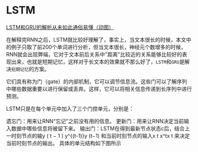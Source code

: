 <!--
 * @Author: matiastang
 * @Date: 2021-12-15 11:41:40
 * @LastEditors: matiastang
 * @LastEditTime: 2022-08-03 17:48:55
 * @FilePath: /matias-AI/md/LSTM.md
 * @Description: LSTM
-->
# LSTM

[LSTM和GRU的解析从未如此通俗易懂（动图）](http://www.360doc.com/content/19/0330/20/7669533_825345291.shtml)

在解释完RNN之后，LSTM就比较好理解了，事实上，当文本很长的时候，本文中的例子只取了前200个单词进行分析，但当文本很长，神经元个数增多的时候，RNN就会出现弊端，它对于文本前后关系中"距离"比较近的关系能够比较好的表现出来，也就是短期记忆，这样对于长文本的效果就不那么好了，`LSTM`和`GRU`是解决`短期记忆`的方案。

它们具有称为门（gate）的内部机制，它可以调节信息流。这些门可以了解序列中哪些数据重要以进行保留或丢弃。这样，它可以将相关信息传递到长序列中进行预测。

LSTM只是在每个单元中加入了三个门控单元，分别是：

遗忘门：用来让RNN“忘记”之前没有用的信息。
更新门：用来让RNN决定当前输入数据中哪些信息将被留下来。
输出门：LSTM在得到最新节点状态c后，结合上一时刻节点的输y ( t − 1 ) y^{(t-1)}y 
(t−1)
  和当前时刻节点的输入x t x^tx 
t
 来决定当前时刻节点的输出。
具体的单元结构如下图所示